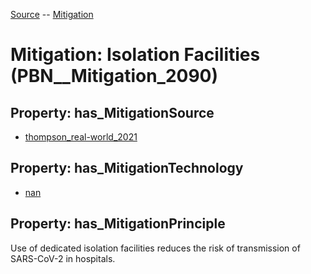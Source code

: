 [Source](https://github.com/mm80843/T3.5/blob/main/docs/index.md) -- [Mitigation](https://github.com/mm80843/T3.5/tree/main/docs/Mitigation/index.md) 

# Mitigation: __Isolation Facilities__ (PBN__Mitigation_2090)

## Property: has_MitigationSource

* [thompson_real-world_2021](https://github.com/mm80843/T3.5/blob/main/docs/Article/PBN__Article_155.md)

## Property: has_MitigationTechnology

* [nan](https://github.com/mm80843/T3.5/blob/main/docs/Technology/PBN__Technology_22.md)

## Property: has_MitigationPrinciple

Use of dedicated isolation facilities reduces the risk of transmission of SARS-CoV-2 in hospitals.

